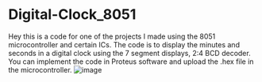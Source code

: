 # Digital-Clock_8051
Hey this is a code for one of the projects I made using the 8051 microcontroller and certain ICs.
The code is to display the minutes and seconds in a digital clock using the 7 segment displays, 2:4 BCD decoder.
You can implement the code in Proteus software and upload the .hex file in the microcontroller.
![image](https://github.com/Octapro9/Digital-Clock_8051/assets/93486957/9ace74ef-837a-49c6-b0b5-e56ab3f711e1)
